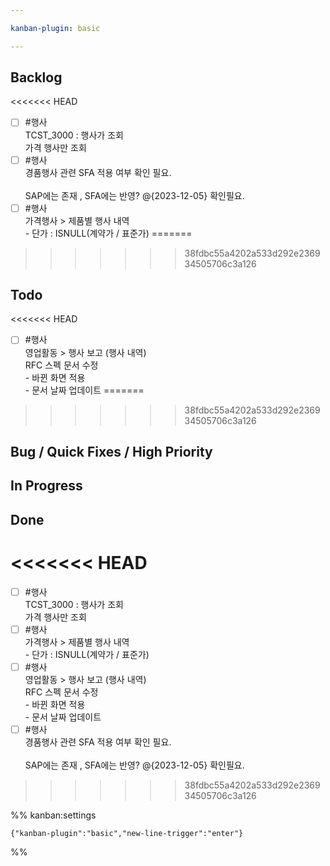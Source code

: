 ```yaml
---

kanban-plugin: basic

---
```


## Backlog

<<<<<<< HEAD
- [ ] #행사<br>TCST_3000 : 행사가 조회<br>가격 행사만 조회
- [ ] #행사 <br>경품행사 관련 SFA 적용 여부 확인 필요.<br><br>SAP에는 존재 , SFA에는 반영? @{2023-12-05} 확인필요.
- [ ] #행사<br>가격행사 > 제품별 행사 내역<br>- 단가 : ISNULL(계약가 / 표준가)
=======
>>>>>>> 38fdbc55a4202a533d292e236934505706c3a126


## Todo

<<<<<<< HEAD
- [ ] #행사 <br>영업활동 > 행사 보고 (행사 내역)<br>RFC 스펙 문서 수정<br>- 바뀐 화면 적용<br>- 문서 날짜 업데이트
=======
>>>>>>> 38fdbc55a4202a533d292e236934505706c3a126


## Bug / Quick Fixes / High Priority



## In Progress



## Done

<<<<<<< HEAD
=======
- [ ] #행사<br>TCST_3000 : 행사가 조회<br>가격 행사만 조회
- [ ] #행사<br>가격행사 > 제품별 행사 내역<br>- 단가 : ISNULL(계약가 / 표준가)
- [ ] #행사 <br>영업활동 > 행사 보고 (행사 내역)<br>RFC 스펙 문서 수정<br>- 바뀐 화면 적용<br>- 문서 날짜 업데이트
- [ ] #행사 <br>경품행사 관련 SFA 적용 여부 확인 필요.<br><br>SAP에는 존재 , SFA에는 반영? @{2023-12-05} 확인필요.
>>>>>>> 38fdbc55a4202a533d292e236934505706c3a126




%% kanban:settings
```
{"kanban-plugin":"basic","new-line-trigger":"enter"}
```
%%